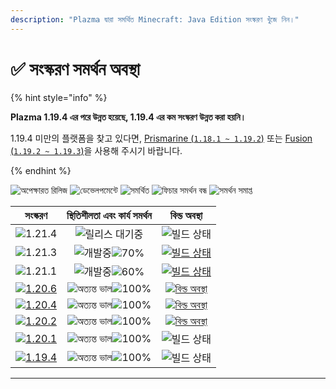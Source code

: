 ```yaml
---
description: "Plazma দ্বারা সমর্থিত Minecraft: Java Edition সংস্করণ খুঁজে নিন।"
---
```


# ✅ সংস্করণ সমর্থন অবস্থা

{% hint style="info" %}

**Plazma 1.19.4 এর পরে উন্নত হয়েছে, 1.19.4 এর কম সংস্করণ উন্নত করা হয়নি।**

1.19.4 미만의 플랫폼을 찾고 있다면, [Prismarine (`1.18.1 ~ 1.19.2`)](https://github.com/PrismarineTeam/Prismarine) 또는 [Fusion (`1.19.2 ~ 1.19.3`)](https://github.com/RuinedTechnologyUnify/Fusion)을 사용해 주시기 바랍니다.

{% endhint %}

[wtr]: https://badge.plazmamc.org/0/রিলিজ%20অপেক্ষারত
[idv]: https://badge.plazmamc.org/1/ডেভেলপমেন্টে
[atv]: https://badge.plazmamc.org/2/সমর্থিত
[fse]: https://badge.plazmamc.org/6/ফিচার%20সমর্থন%20বন্ধ
[eol]: https://badge.plazmamc.org/4/সমর্থন%20সমাপ্ত
[ukn]: https://badge.plazmamc.org/0/তথ্য%20নেই
[vgd]: https://badge.plazmamc.org/2/매우%20좋음
[mid]: https://badge.plazmamc.org/6/সাধারণ
[100]: https://badge.plazmamc.org/percent/100

![অপেক্ষারত রিলিজ][wtr] ![ডেভেলপমেন্টে][idv] ![সমর্থিত][atv] ![ফিচার সমর্থন বন্ধ][fse] ![সমর্থন সমাপ্ত][eol]

|                                      সংস্করণ                                      |            স্থিতিশীলতা    এবং    কার্য সমর্থন            |                                              বিল্ড অবস্থা                                             |
| :-------------------------------------------------------------------------------: | :------------------------------------------------------: | :---------------------------------------------------------------------------------------------------: |
|                   ![1.21.4](https://badge.plazmamc.org/0/1.21.4)                  |                      ![릴리스 대기중][wtr]                     |                                             ![빌드 상태][ukn]                                             |
|                   ![1.21.3](https://badge.plazmamc.org/1/1.21.3)                  | ![개발중][idv]![70%](https://badge.plazmamc.org/percent/70) |     [![빌드 상태](https://build.plazmamc.org/1.21.3)](https://build.plazmamc.org/1.21.3?redirect=true)    |
|                   ![1.21.1](https://badge.plazmamc.org/6/1.21.1)                  | ![개발중][idv]![60%](https://badge.plazmamc.org/percent/60) |     [![빌드 상태](https://build.plazmamc.org/1.21.1)](https://build.plazmamc.org/1.21.1?redirect=true)    |
| [![1.20.6](https://badge.plazmamc.org/2/1.20.6)](https://git.plazmamc.org/1.20.6) |              ![অত্যন্ত ভাল][vgd]![100%][100]             | [![বিল্ড অবস্থা](https://build.plazmamc.org/1.20.6)](https://build.plazmamc.org/1.20.6?redirect=true) |
| [![1.20.4](https://badge.plazmamc.org/6/1.20.4)](https://git.plazmamc.org/1.20.4) |              ![অত্যন্ত ভাল][vgd]![100%][100]             | [![বিল্ড অবস্থা](https://build.plazmamc.org/1.20.4)](https://build.plazmamc.org/1.20.4?redirect=true) |
| [![1.20.2](https://badge.plazmamc.org/4/1.20.2)](https://git.plazmamc.org/1.20.2) |              ![অত্যন্ত ভাল][vgd]![100%][100]             | [![বিল্ড অবস্থা](https://build.plazmamc.org/1.20.2)](https://build.plazmamc.org/1.20.2?redirect=true) |
| [![1.20.1](https://badge.plazmamc.org/4/1.20.1)](https://git.plazmamc.org/1.20.1) |              ![অত্যন্ত ভাল][vgd]![100%][100]             |                                             ![빌드 상태][ukn]                                             |
| [![1.19.4](https://badge.plazmamc.org/4/1.19.4)](https://git.plazmamc.org/1.19.4) |              ![অত্যন্ত ভাল][vgd]![100%][100]             |                                             ![빌드 상태][ukn]                                             |

***
